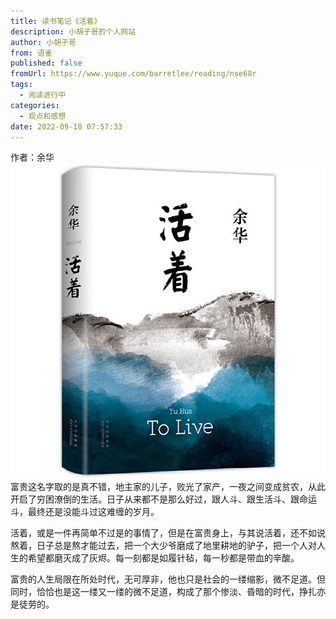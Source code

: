 ```yaml
---
title: 读书笔记《活着》
description: 小胡子哥的个人网站
author: 小胡子哥
from: 语雀
published: false
fromUrl: https://www.yuque.com/barretlee/reading/nse68r
tags:
  - 阅读进行中
categories:
  - 观点和感想
date: 2022-09-18 07:57:33
---
```


作者：余华
![image](/blogimgs/2022/09/18/1663502441251-f49c6744-bc26-4aca-afa5-13b3665938f1.png)
富贵这名字取的是真不错，地主家的儿子，败光了家产，一夜之间变成贫农，从此开启了穷困潦倒的生活。日子从来都不是那么好过，跟人斗、跟生活斗、跟命运斗，最终还是没能斗过这难缠的岁月。

活着，或是一件再简单不过是的事情了，但是在富贵身上，与其说活着，还不如说熬着，日子总是熬才能过去，把一个大少爷磨成了地里耕地的驴子，把一个人对人生的希望都磨灭成了灰烬。每一刻都是如履针毡，每一秒都是带血的辛酸。

富贵的人生局限在所处时代，无可厚非，他也只是社会的一缕缩影，微不足道。但同时，恰恰也是这一缕又一缕的微不足道，构成了那个惨淡、昏暗的时代，挣扎亦是徒劳的。


